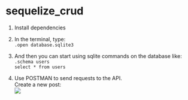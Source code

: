 # sequelize_crud

1. Install dependencies
2. In the terminal, type:  
`.open database.sqlite3`

3. And then you can start using sqlite commands on the database like:  
`.schema users`  
`select * from users`  

4. Use POSTMAN to send requests to the API.  
Create a new post:  
![](https://i.imgur.com/CzPsDSj.png)

